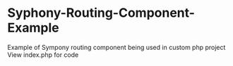 # Syphony-Routing-Component-Example
Example of Sympony routing component being used in custom php project<br />
View index.php for code
